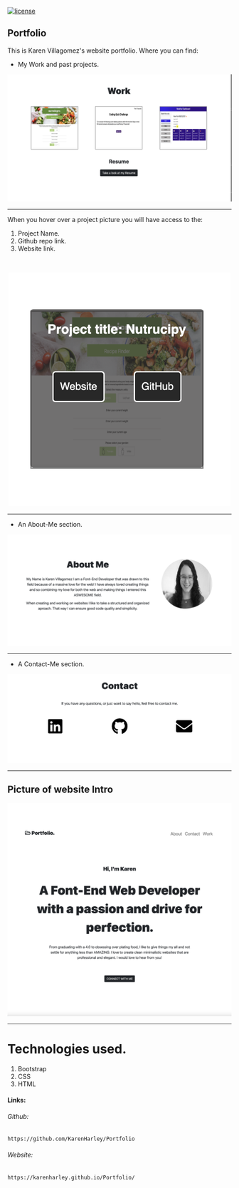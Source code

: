   [![license](https://img.shields.io/github/license/DAVFoundation/captain-n3m0.svg?style=flat-square)](https://github.com/DAVFoundation/captain-n3m0/blob/master/LICENSE)

## Portfolio

This is Karen Villagomez's website portfolio. Where you can find:



- My Work and past projects.

![Picture work section](pics/work.png)

---

When you hover over a project picture you will have access to the:
1. Project Name.
2. Github repo link.
3. Website link.


 
<br />

<p align="center">
  <img width="500" src="./pics/hover.png" alt="Picture of contact work when hover">
</p>

---

- An About-Me section.

![Picture of About me section](pics/about.png)

---

- A Contact-Me section.

![Picture of contact me section](pics/contact.png)

---

## Picture of website Intro

![Picture of website intro](pics/websitePic.png)

---
# Technologies used.

1. Bootstrap
2. CSS
3. HTML

#### Links:

###### Github:
`https://github.com/KarenHarley/Portfolio`

###### Website:
`https://karenharley.github.io/Portfolio/`
